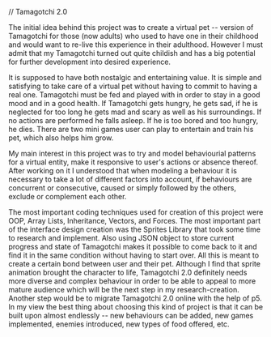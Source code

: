 // Tamagotchi 2.0

The initial idea behind this project was to create a virtual pet -- version of Tamagotchi for those (now adults) who used to have one in their childhood and would want to re-live this experience in their adulthood.
However I must admit that my Tamagotchi turned out quite childish and has a big potential for further development into desired experience.

It is supposed to have both nostalgic and entertaining value. It is simple and satisfying to take care of a virtual pet without having to commit to having a real one. 
Tamagotchi must be fed and played with in order to stay in a good mood and in a good health. If Tamagotchi gets hungry, he gets sad, if he is neglected for too long he gets mad and scary as well as his surroundings. 
If no actions are performed he falls asleep. If he is too bored and too hungry, he dies. There are two mini games user can play to entertain and train his pet, which also helps him grow.

My main interest in this project was to try and model behaviourial patterns for a virtual entity, make it responsive to user's actions or absence thereof. After working on it I understood that when modeling
a behaviour it is necessary to take a lot of different factors into account, if behaviours are concurrent or consecutive, caused or simply followed by the others, exclude or complement each other. 

The most important coding techniques used for creation of this project were OOP, Array Lists, Inheritance, Vectors, and Forces. The most important part of the interface design creation was the Sprites Library that took some time to research and 
implement. Also using JSON object to store current progress and state of Tamagotchi makes it possible to come back to it and find it in the same condition without having to start over. All this is meant to create a certain bond between user and their pet.
Although I find that sprite animation brought the character to life, Tamagotchi 2.0 definitely needs more diverse and complex behaviour in order to be able to appeal to more mature audience which will be the next step in my research-creation.
Another step would be to migrate Tamagotchi 2.0 online with the help of p5.
In my view the best thing about choosing this kind of project is that it can be built upon almost endlessly -- new behaviours can be added, new games implemented, enemies introduced, new types of food offered, etc. 




